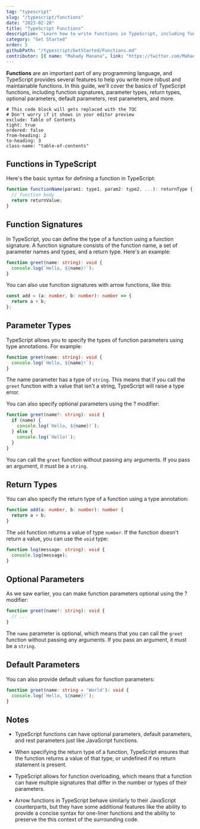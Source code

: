```yaml
---
tag: "typescript"
slug: "/typescript/functions"
date: "2023-02-28"
title: "TypeScript Functions"
description: "Learn how to write functions in TypeScript, including function signatures, overloading, and generics"
category: "Get Started"
order: 5
githubPath: "/typescript/GetStarted/Functions.md"
contributor: [{ name: "Mahady Manana", link: "https://twitter.com/MahadyManana" }]
---
```



**Functions** are an important part of any programming language, and TypeScript provides several features to help you write more robust and maintainable functions. In this guide, we'll cover the basics of TypeScript functions, including function signatures, parameter types, return types, optional parameters, default parameters, rest parameters, and more.


```toc
# This code block will gets replaced with the TOC
# Don't worry if it shows in your editor preview
exclude: Table of Contents
tight: true
ordered: false
from-heading: 2
to-heading: 3
class-name: "table-of-contents"
```


## Functions in TypeScript

Here's the basic syntax for defining a function in TypeScript:

```ts
function functionName(param1: type1, param2: type2, ...): returnType {
  // function body
  return returnValue;
}
```
## Function Signatures

In TypeScript, you can define the type of a function using a function signature. A function signature consists of the function name, a set of parameter names and types, and a return type. Here's an example:

```ts
function greet(name: string): void {
  console.log(`Hello, ${name}!`);
}
```
You can also use function signatures with arrow functions, like this:

```typescript
const add = (a: number, b: number): number => {
  return a + b;
};
```

## Parameter Types

TypeScript allows you to specify the types of function parameters using type annotations. For example:

```ts
function greet(name: string): void {
  console.log(`Hello, ${name}!`);
}
```
The name parameter has a type of `string`. This means that if you call the `greet` function with a value that isn't a string, TypeScript will raise a type error.

You can also specify optional parameters using the ? modifier:

```ts
function greet(name?: string): void {
  if (name) {
    console.log(`Hello, ${name}!`);
  } else {
    console.log(`Hello!`);
  }
}
```
You can call the `greet` function without passing any arguments. If you pass an argument, it must be a `string`.

## Return Types

You can also specify the return type of a function using a type annotation:

```typescript
function add(a: number, b: number): number {
  return a + b;
}
```

The `add` function returns a value of type `number`. If the function doesn't return a value, you can use the `void` type:

```ts
function log(message: string): void {
  console.log(message);
}
```


## Optional Parameters

As we saw earlier, you can make function parameters optional using the ? modifier:

```ts
function greet(name?: string): void {
  // ...
}
```

The `name` parameter is optional, which means that you can call the `greet` function without passing any arguments. If you pass an argument, it must be a `string`.

## Default Parameters

You can also provide default values for function parameters:

```ts
function greet(name: string = 'World'): void {
  console.log(`Hello, ${name}!`);
}
```


## Notes

- TypeScript functions can have optional parameters, default parameters, and rest parameters just like JavaScript functions.

- When specifying the return type of a function, TypeScript ensures that the function returns a value of that type, or undefined if no return statement is present.

- TypeScript allows for function overloading, which means that a function can have multiple signatures that differ in the number or types of their parameters.

- Arrow functions in TypeScript behave similarly to their JavaScript counterparts, but they have some additional features like the ability to provide a concise syntax for one-liner functions and the ability to preserve the this context of the surrounding code.



